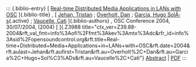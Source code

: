 ::: {.biblio-entry}
[ [Real-time Distributed Media Applications in LANs with
OSC](publication/real-time-distributed-media-applications-lans-osc)
]{.biblio-title} , [ [Jehan, Tristan](publications/author/Jehan) ;
[Overholt, Dan](publications/author/Overholt) ; [Garcia, Hugo
SolÃ­s](publications/author/Garcia){.active} ; [Vaucelle,
Cati](publications/author/Vaucelle) ]{.biblio-authors} , OSC Conference
2004, 30/07/2004, (2004) [ ]{.Z3988
title="ctx_ver=Z39.88-2004&rft_val_fmt=info%3Aofi%2Ffmt%3Akev%3Amtx%3Adc&rfr_id=info%3Asid%2Fopensoundcontrol.org&rft.title=Real-time+Distributed+Media+Applications+in+LANs+with+OSC&rft.date=2004&rft.aulast=Jehan&rft.aufirst=Tristan&rft.au=Overholt%2C+Dan&rft.au=Garcia%2C+Hugo+Sol%C3%ADs&rft.au=Vaucelle%2C+Cati"}
[Abstract](publication/real-time-distributed-media-applications-lans-osc)
\| [PDF](files/Tristan-2004-OSC-Poster.pdf)
:::
